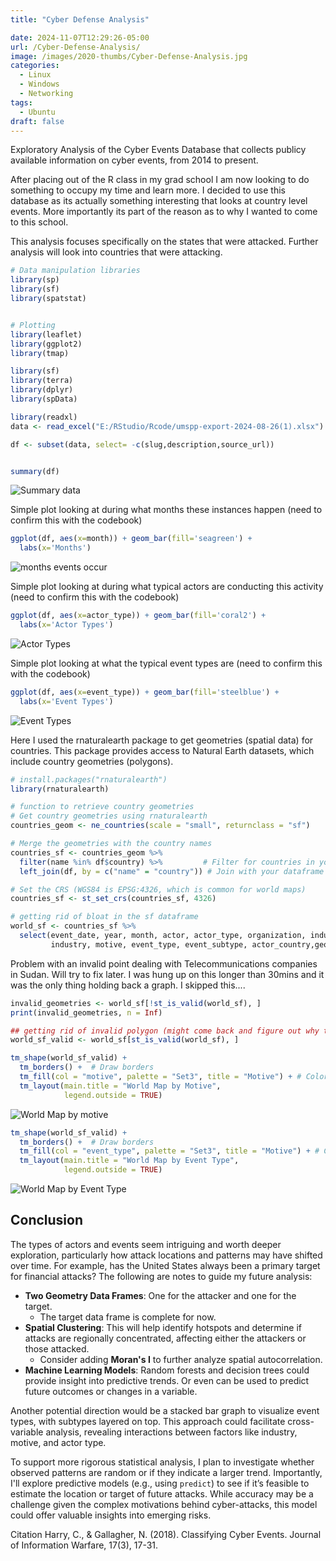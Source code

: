 ```yaml
---
title: "Cyber Defense Analysis"

date: 2024-11-07T12:29:26-05:00
url: /Cyber-Defense-Analysis/
image: /images/2020-thumbs/Cyber-Defense-Analysis.jpg
categories:
  - Linux
  - Windows
  - Networking
tags:
  - Ubuntu
draft: false
---
```


Exploratory Analysis of the Cyber Events Database that collects publicy available information on cyber events, from 2014 to present.
<!--more-->

After placing out of the R class in my grad school I am now looking to do something to occupy my time and learn more. I decided to use this database as its actually something interesting that looks at country level events. More importantly its part of the reason as to why I wanted to come to this school. 

This analysis focuses specifically on the states that were attacked. Further analysis will look into countries that were attacking. 

 ```r
# Data manipulation libraries
library(sp)
library(sf)
library(spatstat)


# Plotting
library(leaflet)
library(ggplot2)
library(tmap)

library(sf)
library(terra)
library(dplyr)
library(spData)
```


```r
library(readxl)
data <- read_excel("E:/RStudio/Rcode/umspp-export-2024-08-26(1).xlsx")

df <- subset(data, select= -c(slug,description,source_url))

```
  
```r

summary(df)

```

![Summary data](https://github.com/darkawesome/blog/blob/main/content/img/image.png?raw=true)

Simple plot looking at during what months these instances happen (need to confirm this with the codebook)

```r
ggplot(df, aes(x=month)) + geom_bar(fill='seagreen') +
  labs(x='Months') 
```

![months events occur](https://github.com/darkawesome/blog/blob/main/content/img/cyberMonths.png?raw=true)

Simple plot looking at during what typical actors are conducting this activity (need to confirm this with the codebook)
```r
ggplot(df, aes(x=actor_type)) + geom_bar(fill='coral2') +
  labs(x='Actor Types') 
```

![Actor Types](https://github.com/darkawesome/blog/blob/main/content/img/actorTypes.png?raw=trueq)


Simple plot looking at what the typical event types are (need to confirm this with the codebook)
```r
ggplot(df, aes(x=event_type)) + geom_bar(fill='steelblue') +
  labs(x='Event Types') 
```
![Event Types](https://github.com/darkawesome/blog/blob/main/content/img/Event-Types.png?raw=true)


Here I used the rnaturalearth package to get geometries (spatial data) for countries. This package provides access to Natural Earth datasets, which include country geometries (polygons).
```r
# install.packages("rnaturalearth")
library(rnaturalearth)

```


```r
# function to retrieve country geometries
# Get country geometries using rnaturalearth
countries_geom <- ne_countries(scale = "small", returnclass = "sf")

# Merge the geometries with the country names
countries_sf <- countries_geom %>%
  filter(name %in% df$country) %>%         # Filter for countries in your dataframe
  left_join(df, by = c("name" = "country")) # Join with your dataframe

# Set the CRS (WGS84 is EPSG:4326, which is common for world maps)
countries_sf <- st_set_crs(countries_sf, 4326)
```


```r
# getting rid of bloat in the sf dataframe
world_sf <- countries_sf %>%
  select(event_date, year, month, actor, actor_type, organization, industry_code, 
         industry, motive, event_type, event_subtype, actor_country,geometry)
```



Problem with an invalid point dealing with Telecommunications companies in Sudan. Will try to fix later. I was hung up on this longer than 30mins and it was the only thing holding back a graph. I skipped this....
```r
invalid_geometries <- world_sf[!st_is_valid(world_sf), ]
print(invalid_geometries, n = Inf)
```

```r
## getting rid of invalid polygon (might come back and figure out why this is wrong)
world_sf_valid <- world_sf[st_is_valid(world_sf), ]

```

```r
tm_shape(world_sf_valid) + 
  tm_borders() +  # Draw borders
  tm_fill(col = "motive", palette = "Set3", title = "Motive") + # Color by 'motive' variable
  tm_layout(main.title = "World Map by Motive",
            legend.outside = TRUE)

```

![World Map by motive](https://github.com/darkawesome/blog/blob/main/content/img/worldAttackedMotivemap.png?raw=true)

```r
tm_shape(world_sf_valid) + 
  tm_borders() +  # Draw borders
  tm_fill(col = "event_type", palette = "Set3", title = "Motive") + # Color by 'Event Type' variable
  tm_layout(main.title = "World Map by Event Type",
            legend.outside = TRUE)

```

![World Map by Event Type](https://github.com/darkawesome/blog/blob/main/content/img/WorldEventMap.png?raw=true)


## Conclusion

The types of actors and events seem intriguing and worth deeper exploration, particularly how attack locations and patterns may have shifted over time. For example, has the United States always been a primary target for financial attacks? The following are notes to guide my future analysis:

- **Two Geometry Data Frames**: One for the attacker and one for the target.
  - The target data frame is complete for now.
- **Spatial Clustering**: This will help identify hotspots and determine if attacks are regionally concentrated, affecting either the attackers or those attacked.
  - Consider adding **Moran's I** to further analyze spatial autocorrelation.
- **Machine Learning Models**: Random forests and decision trees could provide insight into predictive trends. Or even can be used to predict future outcomes or changes in a variable.

Another potential direction would be a stacked bar graph to visualize event types, with subtypes layered on top. This approach could facilitate cross-variable analysis, revealing interactions between factors like industry, motive, and actor type.

To support more rigorous statistical analysis, I plan to investigate whether observed patterns are random or if they indicate a larger trend. Importantly, I'll explore predictive models (e.g., using `predict`) to see if it’s feasible to estimate the location or target of future attacks. While accuracy may be a challenge given the complex motivations behind cyber-attacks, this model could offer valuable insights into emerging risks.

Citation
 Harry, C., & Gallagher, N. (2018). Classifying Cyber Events. Journal of Information Warfare, 17(3), 17-31.




